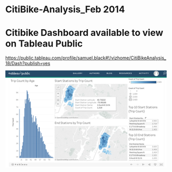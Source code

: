 # CitiBike-Analysis_Feb 2014

# Citibike Dashboard available to view on Tableau Public
https://public.tableau.com/profile/samuel.black#!/vizhome/CitiBikeAnalysis_18/Dash?publish=yes

![Citibike_Dashboard](Citibike_Dashboard.png)